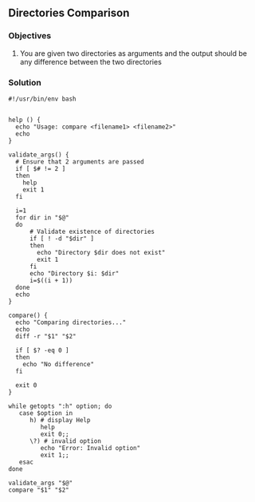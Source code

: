 ## Directories Comparison

### Objectives

1. You are given two directories as arguments and the output should be any difference between the two directories

### Solution

```
#!/usr/bin/env bash


help () {
  echo "Usage: compare <filename1> <filename2>"
  echo
}

validate_args() {
  # Ensure that 2 arguments are passed
  if [ $# != 2 ]
  then
    help
    exit 1
  fi

  i=1
  for dir in "$@"
  do
      # Validate existence of directories
      if [ ! -d "$dir" ]
      then
        echo "Directory $dir does not exist"
        exit 1
      fi
      echo "Directory $i: $dir"
      i=$((i + 1))
  done
  echo
}

compare() {
  echo "Comparing directories..."
  echo
  diff -r "$1" "$2"
  
  if [ $? -eq 0 ]
  then
  	echo "No difference"
  fi
  
  exit 0
}

while getopts ":h" option; do
   case $option in
      h) # display Help
         help
         exit 0;;
      \?) # invalid option
         echo "Error: Invalid option"
         exit 1;;
   esac
done

validate_args "$@"
compare "$1" "$2"


```